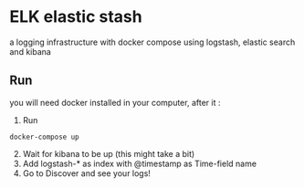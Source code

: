# ELK elastic stash
a logging infrastructure with docker compose using logstash, elastic search and kibana

## Run

you will need docker installed in your computer, after it :
1. Run
```
docker-compose up
```
2. Wait for kibana to be up (this might take a bit)
3. Add logstash-* as index with @timestamp as Time-field name
4. Go to Discover and see your logs!